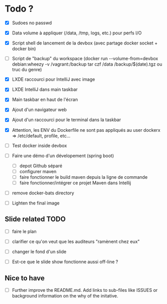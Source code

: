 # Todo ?

* [x] Sudoes no passwd
* [x] Data volume à appliquer (/data, /tmp, logs, etc.) pour perfs I/O

* [x] Script shell de lancement de la devbox (avec partage docker socket + docker bin)
* [ ] Script de "backup" du workspace (docker run --volume-from=devbox debian:wheezy -v /vagrant:/backup tar czf /data /backup/$(date).tgz ou truc du genre) 

* [x] LXDE raccourci pour IntelliJ avec image
* [x] LXDE IntelliJ dans main taskbar
* [x] Main taskbar en haut de l'écran

* [x] Ajout d'un navigateur web
* [x] Ajout d'un raccourci pour le terminal dans la taskbar

* [x] Attention, les ENV du Dockerfile ne sont pas appliqués au user dockerx => /etc/default, profile, etc...

* [ ] Test docker inside devbox
* [ ] Faire une démo d'un dévelopement (spring boot)
	* [ ] depot Github séparé
	* [ ] configurer maven
	* [ ] faire fonctionner le build maven depuis la ligne de commande
	* [ ] faire fonctionner/intégrer ce projet Maven dans Intellij

* [ ] remove docker-bats directory
* [ ] Lighten the final image

## Slide related TODO

* [ ] faire le plan
* [ ] clarifier ce qu'on veut que les auditeurs "ramènent chez eux"

* [ ] changer le fond d'un slide
* [ ] Est-ce que le slide show fonctionne aussi off-line ?


## Nice to have

* [ ] Further improve the README.md. Add links to sub-files like ISSUES or background information on the why of the initative.

